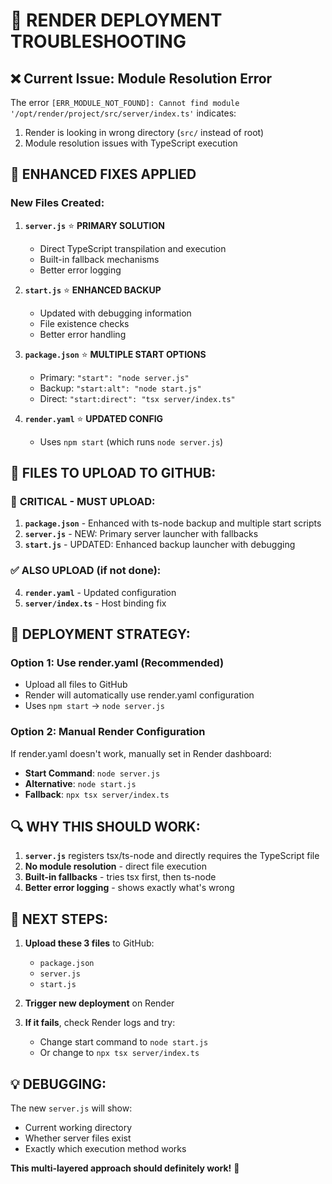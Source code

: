 # 🚨 RENDER DEPLOYMENT TROUBLESHOOTING

## ❌ Current Issue: Module Resolution Error

The error `[ERR_MODULE_NOT_FOUND]: Cannot find module '/opt/render/project/src/server/index.ts'` indicates:
1. Render is looking in wrong directory (`src/` instead of root)
2. Module resolution issues with TypeScript execution

## 🔧 **ENHANCED FIXES APPLIED**

### New Files Created:

1. **`server.js`** ⭐ **PRIMARY SOLUTION**
   - Direct TypeScript transpilation and execution
   - Built-in fallback mechanisms
   - Better error logging

2. **`start.js`** ⭐ **ENHANCED BACKUP**
   - Updated with debugging information
   - File existence checks
   - Better error handling

3. **`package.json`** ⭐ **MULTIPLE START OPTIONS**
   - Primary: `"start": "node server.js"`
   - Backup: `"start:alt": "node start.js"`
   - Direct: `"start:direct": "tsx server/index.ts"`

4. **`render.yaml`** ⭐ **UPDATED CONFIG**
   - Uses `npm start` (which runs `node server.js`)

## 📂 **FILES TO UPLOAD TO GITHUB:**

### 🚨 **CRITICAL - MUST UPLOAD:**
1. **`package.json`** - Enhanced with ts-node backup and multiple start scripts
2. **`server.js`** - NEW: Primary server launcher with fallbacks
3. **`start.js`** - UPDATED: Enhanced backup launcher with debugging

### ✅ **ALSO UPLOAD (if not done):**
4. **`render.yaml`** - Updated configuration
5. **`server/index.ts`** - Host binding fix

## 🎯 **DEPLOYMENT STRATEGY:**

### Option 1: Use render.yaml (Recommended)
- Upload all files to GitHub
- Render will automatically use render.yaml configuration
- Uses `npm start` → `node server.js`

### Option 2: Manual Render Configuration
If render.yaml doesn't work, manually set in Render dashboard:
- **Start Command**: `node server.js`
- **Alternative**: `node start.js`
- **Fallback**: `npx tsx server/index.ts`

## 🔍 **WHY THIS SHOULD WORK:**

1. **`server.js`** registers tsx/ts-node and directly requires the TypeScript file
2. **No module resolution** - direct file execution
3. **Built-in fallbacks** - tries tsx first, then ts-node
4. **Better error logging** - shows exactly what's wrong

## 🚀 **NEXT STEPS:**

1. **Upload these 3 files** to GitHub:
   - `package.json`
   - `server.js` 
   - `start.js`

2. **Trigger new deployment** on Render

3. **If it fails**, check Render logs and try:
   - Change start command to `node start.js`
   - Or change to `npx tsx server/index.ts`

## 💡 **DEBUGGING:**

The new `server.js` will show:
- Current working directory
- Whether server files exist
- Exactly which execution method works

**This multi-layered approach should definitely work!** 🎯
